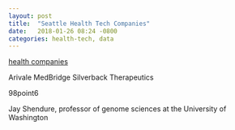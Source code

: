 ```yaml
---
layout: post
title:  "Seattle Health Tech Companies"
date:   2018-01-26 08:24 -0800
categories: health-tech, data
---
```


[health companies](https://www.geekwire.com/2018/geekwire-200-2018-bold-predictions-pacific-northwests-top-private-tech-companies/)

Arivale
MedBridge
Silverback Therapeutics

98point6


Jay Shendure, professor of genome sciences at the University of Washington



